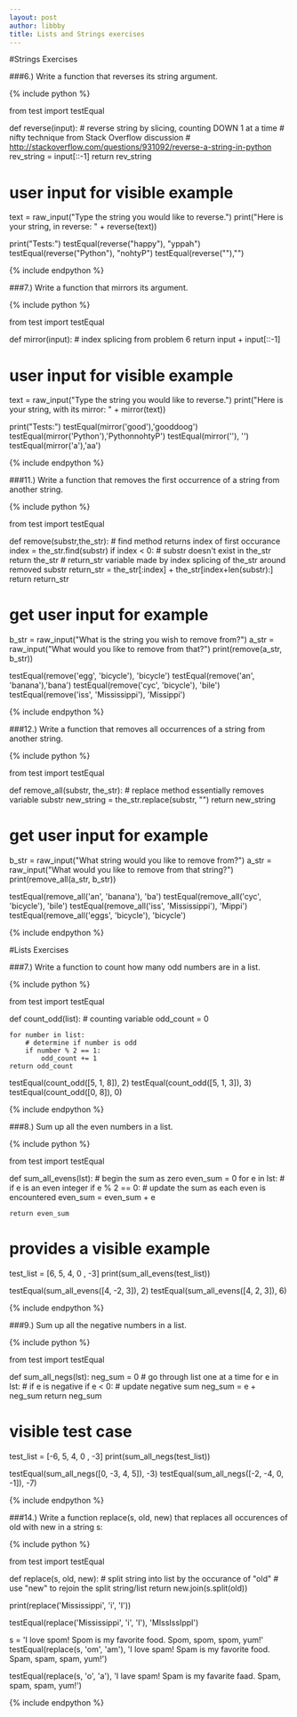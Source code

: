 ```yaml
---
layout: post
author: libbby
title: Lists and Strings exercises
---
```


#Strings Exercises

###6.) Write a function that reverses its string argument.

{% include python %}

from test import testEqual

def reverse(input):
    # reverse string by slicing, counting DOWN 1 at a time
    # nifty technique from Stack Overflow discussion
    # http://stackoverflow.com/questions/931092/reverse-a-string-in-python
    rev_string = input[::-1]
    return rev_string

# user input for visible example
text = raw_input("Type the string you would like to reverse.")
print("Here is your string, in reverse: " + reverse(text))

print("Tests:")
testEqual(reverse("happy"), "yppah")
testEqual(reverse("Python"), "nohtyP")
testEqual(reverse(""),"")

{% include endpython %}

###7.) Write a function that mirrors its argument.


{% include python %}

from test import testEqual

def mirror(input):
    # index splicing from problem 6
    return input + input[::-1]

# user input for visible example
text = raw_input("Type the string you would like to reverse.")
print("Here is your string, with its mirror: " + mirror(text))

print("Tests:")
testEqual(mirror('good'),'gooddoog')
testEqual(mirror('Python'),'PythonnohtyP')
testEqual(mirror(''), '')
testEqual(mirror('a'),'aa')

{% include endpython %}

###11.) Write a function that removes the first occurrence of a string from another string.

{% include python %}

from test import testEqual

def remove(substr,the_str):
    # find method returns index of first occurance
    index = the_str.find(substr)
    if index < 0: # substr doesn't exist in the_str
        return the_str
    # return_str variable made by index splicing of the_str around removed substr
    return_str = the_str[:index] + the_str[index+len(substr):]
    return return_str

# get user input for example
b_str = raw_input("What is the string you wish to remove from?")
a_str = raw_input("What would you like to remove from that?")
print(remove(a_str, b_str))

testEqual(remove('egg', 'bicycle'), 'bicycle')
testEqual(remove('an', 'banana'),'bana')
testEqual(remove('cyc', 'bicycle'), 'bile')
testEqual(remove('iss', 'Mississippi'), 'Missippi')

{% include endpython %}

###12.) Write a function that removes all occurrences of a string from another string.

{% include python %}

from test import testEqual

def remove_all(substr, the_str):
    # replace method essentially removes variable substr
    new_string = the_str.replace(substr, "")
    return new_string

# get user input for example
b_str = raw_input("What string would you like to remove from?")
a_str = raw_input("What would you like to remove from that string?")
print(remove_all(a_str, b_str))

testEqual(remove_all('an', 'banana'), 'ba')
testEqual(remove_all('cyc', 'bicycle'), 'bile')
testEqual(remove_all('iss', 'Mississippi'), 'Mippi')
testEqual(remove_all('eggs', 'bicycle'), 'bicycle')

{% include endpython %}


#Lists Exercises

###7.) Write a function to count how many odd numbers are in a list.

{% include python %}

from test import testEqual

def count_odd(list):
    # counting variable
    odd_count = 0
    
    for number in list:
        # determine if number is odd
        if number % 2 == 1:
            odd_count += 1
    return odd_count

testEqual(count_odd([5, 1, 8]), 2)
testEqual(count_odd([5, 1, 3]), 3)
testEqual(count_odd([0, 8]), 0)

{% include endpython %}

###8.) Sum up all the even numbers in a list.

{% include python %}

from test import testEqual

def sum_all_evens(lst):
    # begin the sum as zero
    even_sum = 0
    for e in lst:
        # if e is an even integer
        if e % 2 == 0:
            # update the sum as each even is encountered
            even_sum = even_sum + e
         
    return even_sum

# provides a visible example
test_list = [6, 5, 4, 0 , -3]
print(sum_all_evens(test_list))

testEqual(sum_all_evens([4, -2, 3]), 2)
testEqual(sum_all_evens([4, 2, 3]), 6)

{% include endpython %}

###9.) Sum up all the negative numbers in a list.

{% include python %}

from test import testEqual

def sum_all_negs(lst):
    neg_sum = 0
    # go through list one at a time
    for e in lst:
        # if e is negative
        if e < 0:
            # update negative sum
            neg_sum = e + neg_sum
    return neg_sum

# visible test case
test_list = [-6, 5, 4, 0 , -3]
print(sum_all_negs(test_list))

testEqual(sum_all_negs([0, -3, 4, 5]), -3)
testEqual(sum_all_negs([-2, -4, 0, -1]), -7)

{% include endpython %}

###14.) Write a function replace(s, old, new) that replaces all occurences of old with new in a string s:

{% include python %}

from test import testEqual

def replace(s, old, new):
    # split string into list by the occurance of "old"
    # use "new" to rejoin the split string/list
    return new.join(s.split(old))

print(replace('Mississippi', 'i', 'I'))

testEqual(replace('Mississippi', 'i', 'I'), 'MIssIssIppI')

s = 'I love spom!  Spom is my favorite food.  Spom, spom, spom, yum!'
testEqual(replace(s, 'om', 'am'),
       'I love spam!  Spam is my favorite food.  Spam, spam, spam, yum!')

testEqual(replace(s, 'o', 'a'),
       'I lave spam!  Spam is my favarite faad.  Spam, spam, spam, yum!')

{% include endpython %}

